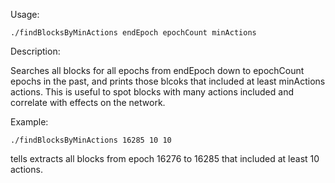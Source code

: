 Usage:

`./findBlocksByMinActions endEpoch epochCount minActions`

Description:

Searches all blocks for all epochs from endEpoch down to epochCount epochs in the past, and prints those blcoks that included at least minActions actions. This is useful to spot blocks with many actions included and correlate with effects on the network.

Example:

`./findBlocksByMinActions 16285 10 10` 

tells extracts all blocks from epoch 16276 to 16285 that included at least 10 actions. 
